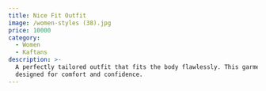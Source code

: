 ```yaml
---
title: Nice Fit Outfit
image: /women-styles (38).jpg
price: 10000
category:
  - Women
  - Kaftans
description: >-
  A perfectly tailored outfit that fits the body flawlessly. This garment is
  designed for comfort and confidence.
---
```


